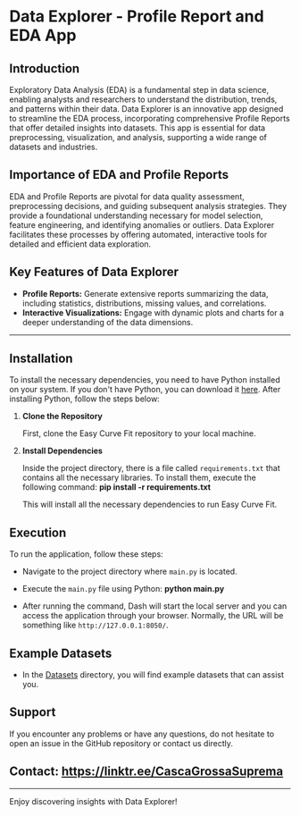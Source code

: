 
# Data Explorer - Profile Report and EDA App

## Introduction

Exploratory Data Analysis (EDA) is a fundamental step in data science, enabling analysts and researchers to understand the distribution, trends, and patterns within their data. Data Explorer is an innovative app designed to streamline the EDA process, incorporating comprehensive Profile Reports that offer detailed insights into datasets. This app is essential for data preprocessing, visualization, and analysis, supporting a wide range of datasets and industries.

## Importance of EDA and Profile Reports

EDA and Profile Reports are pivotal for data quality assessment, preprocessing decisions, and guiding subsequent analysis strategies. They provide a foundational understanding necessary for model selection, feature engineering, and identifying anomalies or outliers. Data Explorer facilitates these processes by offering automated, interactive tools for detailed and efficient data exploration.

## Key Features of Data Explorer

- **Profile Reports:** Generate extensive reports summarizing the data, including statistics, distributions, missing values, and correlations.
- **Interactive Visualizations:** Engage with dynamic plots and charts for a deeper understanding of the data dimensions.

---

## Installation

To install the necessary dependencies, you need to have Python installed on your system. If you don't have Python, you can download it [here](https://www.python.org/downloads/). After installing Python, follow the steps below:

1. **Clone the Repository**

   First, clone the Easy Curve Fit repository to your local machine.

2. **Install Dependencies**

   Inside the project directory, there is a file called `requirements.txt` that contains all the necessary libraries. To install them, execute the following command: **pip install -r requirements.txt**

   This will install all the necessary dependencies to run Easy Curve Fit.

## Execution

To run the application, follow these steps:

* Navigate to the project directory where `main.py` is located.

* Execute the `main.py` file using Python: **python main.py**

* After running the command, Dash will start the local server and you can access the application through your browser. Normally, the URL will be something like `http://127.0.0.1:8050/`.

## Example Datasets

* In the [Datasets](https://github.com/Spogis/FastDataAnalytics/tree/master/datasets) directory, you will find example datasets that can assist you.

## Support

If you encounter any problems or have any questions, do not hesitate to open an issue in the GitHub repository or contact us directly.

## Contact: https://linktr.ee/CascaGrossaSuprema

---

Enjoy discovering insights with Data Explorer!

